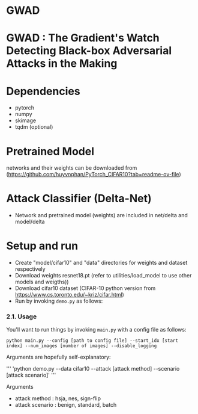 # GWAD
# GWAD : The Gradient's Watch Detecting Black-box Adversarial Attacks in the Making

# Dependencies
- pytorch
- numpy
- skimage
- tqdm (optional)

# Pretrained Model
networks and their weights can be downloaded from (https://github.com/huyvnphan/PyTorch_CIFAR10?tab=readme-ov-file)

# Attack Classifier (Delta-Net)
- Network and pretrained model (weights) are included in net/delta and model/delta

# Setup and run
- Create "model/cifar10" and "data" directories for weights and dataset respectively
- Download weights resnet18.pt (refer to utilities/load_model to use other models and weigths))
- Download cifar10 dataset (CIFAR-10 python version from https://www.cs.toronto.edu/~kriz/cifar.html)
- Run by invoking `demo.py` as follows:

### 2.1. Usage
You'll want to run things by invoking `main.py` with a config file as follows:

`python main.py --config [path to config file] --start_idx [start index] --num_images [number of images] --disable_logging`

Arguments are hopefully self-explanatory:
  
'''
'python demo.py --data cifar10 --attack [attack method] --scenario [attack scenario]'
'''

Arguments 
- attack method   : hsja, nes, sign-flip
- attack scenario : benign, standard, batch







